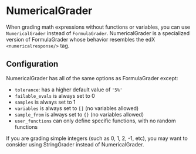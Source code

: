 # NumericalGrader

When grading math expressions without functions or variables, you can use `NumericalGrader` instead of `FormulaGrader`. NumericalGrader is a specialized version of FormulaGrader whose behavior resembles the edX `<numericalresponse/>` tag.

## Configuration

NumericalGrader has all of the same options as FormulaGrader except:

* `tolerance`: has a higher default value of `'5%'`
* `failable_evals` is always set to 0
* `samples` is always set to 1
* `variables` is always set to `[]` (no variables allowed)
* `sample_from` is always set to `{}` (no variables allowed)
* `user_functions` can only define specific functions, with no random functions

If you are grading simple integers (such as 0, 1, 2, -1, etc), you may want to consider using StringGrader instead of NumericalGrader.
